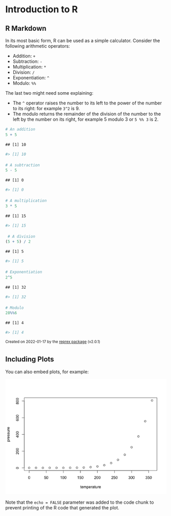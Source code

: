 Introduction to R
================

## R Markdown

In its most basic form, R can be used as a simple calculator. Consider
the following arithmetic operators:

-   Addition: `+`
-   Subtraction: `-`
-   Multiplication: `*`
-   Division: `/`
-   Exponentiation: `^`
-   Modulo: `%%`

The last two might need some explaining:

-   The `^` operator raises the number to its left to the power of the
    number to its right: for example `3^2` is 9.
-   The modulo returns the remainder of the division of the number to
    the left by the number on its right, for example 5 modulo 3 or
    `5 %% 3` is 2.

``` r
# An addition
5 + 5 
```

    ## [1] 10

``` r
#> [1] 10

# A subtraction
5 - 5 
```

    ## [1] 0

``` r
#> [1] 0

# A multiplication
3 * 5
```

    ## [1] 15

``` r
#> [1] 15

 # A division
(5 + 5) / 2 
```

    ## [1] 5

``` r
#> [1] 5

# Exponentiation
2^5
```

    ## [1] 32

``` r
#> [1] 32

# Modulo
28%%6
```

    ## [1] 4

``` r
#> [1] 4
```

<sup>Created on 2022-01-17 by the [reprex
package](https://reprex.tidyverse.org) (v2.0.1)</sup>

## Including Plots

You can also embed plots, for example:

![](readme_files/figure-gfm/pressure-1.png)<!-- -->

Note that the `echo = FALSE` parameter was added to the code chunk to
prevent printing of the R code that generated the plot.
